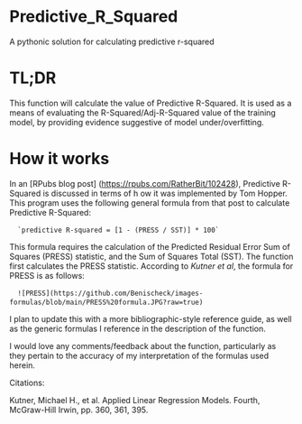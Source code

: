 # Predictive_R_Squared
A pythonic solution for calculating predictive r-squared

# TL;DR

This function will calculate the value of Predictive R-Squared. It is used as a means of evaluating the R-Squared/Adj-R-Squared value of the training model, by providing evidence suggestive of model under/overfitting. 


# How it works

In an [RPubs blog post] (https://rpubs.com/RatherBit/102428), Predictive R-Squared is discussed in terms of h ow it was implemented by Tom Hopper. This program uses the following general formula from that post to calculate Predictive R-Squared:

      `predictive R-squared = [1 - (PRESS / SST)] * 100`

This formula requires the calculation of the Predicted Residual Error Sum of Squares (PRESS) statistic, and the Sum of Squares Total (SST). The function first calculates the PRESS statistic. According to *Kutner et al*, the formula for PRESS is as follows:

      ![PRESS](https://github.com/Benischeck/images-formulas/blob/main/PRESS%20formula.JPG?raw=true)





I plan to update this with a more bibliographic-style reference guide, as well as the generic formulas I reference in the description of the function. 

I would love any comments/feedback about the function, particularly as they pertain to the accuracy of my interpretation of the formulas used herein. 



Citations:

Kutner, Michael H., et al. Applied Linear Regression Models. Fourth, McGraw-Hill Irwin, pp. 360, 361, 395.
